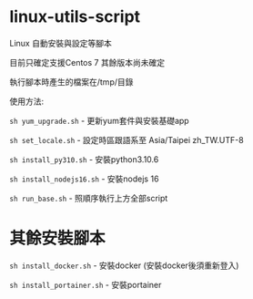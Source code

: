 # linux-utils-script

Linux 自動安裝與設定等腳本

目前只確定支援Centos 7 其餘版本尚未確定

執行腳本時產生的檔案在/tmp/目錄

使用方法:

`sh yum_upgrade.sh` - 更新yum套件與安裝基礎app

`sh set_locale.sh` - 設定時區跟語系至 Asia/Taipei zh_TW.UTF-8

`sh install_py310.sh` - 安裝python3.10.6

`sh install_nodejs16.sh` - 安裝nodejs 16

`sh run_base.sh` - 照順序執行上方全部script

# 其餘安裝腳本

`sh install_docker.sh` - 安裝docker (安裝docker後須重新登入)

`sh install_portainer.sh` - 安裝portainer
